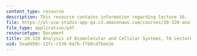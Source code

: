 ```yaml
---
content_type: resource
description: This resource contains information regarding lecture 16.
file: https://ol-ocw-studio-app-qa.s3.amazonaws.com/courses/20-320-analysis-of-biomolecular-and-cellular-systems-fall-2012/5eadd50c12fcc5368a7bf7b0cd7bee2e_MIT20_320F12_Lecture16.pdf
file_type: application/pdf
resourcetype: Document
title: 20.320 Analysis of Biomolecular and Cellular Systems, TA Lecture Note 16
uid: 5eadd50c-12fc-c536-8a7b-f7b0cd7bee2e
---
```

